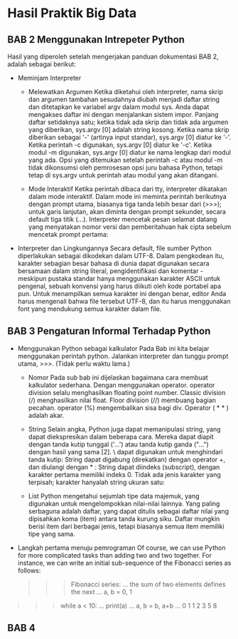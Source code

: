 # Hasil Praktik Big Data

## BAB 2 Menggunakan Intrepeter Python
Hasil yang diperoleh setelah mengerjakan panduan dokumentasi BAB 2, adalah sebagai berikut:
* Meminjam Interpreter  
  * Melewatkan Argumen
    Ketika diketahui oleh interpreter, nama skrip dan argumen tambahan sesudahnya diubah menjadi daftar string dan ditetapkan ke variabel argv dalam modul sys. Anda dapat mengakses daftar ini dengan menjalankan sistem impor. Panjang daftar setidaknya satu; ketika tidak ada skrip dan tidak ada argumen yang diberikan, sys.argv [0] adalah string kosong. Ketika nama skrip diberikan sebagai '-' (artinya input standar), sys.argv [0] diatur ke '-'. Ketika perintah -c digunakan, sys.argv [0] diatur ke '-c'. Ketika modul -m digunakan, sys.argv [0] diatur ke nama lengkap dari modul yang ada. Opsi yang ditemukan setelah perintah -c atau modul -m tidak dikonsumsi oleh pemrosesan opsi juru bahasa Python, tetapi tetap di sys.argv untuk perintah atau modul yang akan ditangani.
  
  * Mode Interaktif
    Ketika perintah dibaca dari tty, interpreter dikatakan dalam mode interaktif. Dalam mode ini meminta perintah berikutnya      dengan prompt utama, biasanya tiga tanda lebih besar dari (>>>); untuk garis lanjutan, akan diminta dengan prompt sekunder, secara default tiga titik (...). Interpreter mencetak pesan selamat datang yang menyatakan nomor versi dan pemberitahuan hak cipta sebelum mencetak prompt pertama:
 
* Interpreter dan Lingkungannya
  Secara default, file sumber Python diperlakukan sebagai dikodekan dalam UTF-8. Dalam pengkodean itu, karakter sebagian besar bahasa di dunia dapat digunakan secara bersamaan dalam string literal, pengidentifikasi dan komentar - meskipun pustaka standar hanya menggunakan karakter ASCII untuk pengenal, sebuah konvensi yang harus diikuti oleh kode portabel apa pun. Untuk menampilkan semua karakter ini dengan benar, editor Anda harus mengenali bahwa file tersebut UTF-8, dan itu harus menggunakan font yang mendukung semua karakter dalam file.

## BAB 3 Pengaturan Informal Terhadap Python
* Menggunakan Python sebagai kalkulator
  Pada Bab ini kita belajar menggunakan perintah python. Jalankan interpreter dan tunggu prompt utama, >>>. (Tidak perlu waktu lama.)
  
  * Nomor
    Pada sub bab ini dijelaskan bagaimana cara membuat kalkulator sederhana. Dengan menggunakan operator. operator division selalu menghasilkan floating point number. Classic division (/) menghasilkan nilai float. Floor division (//) membuang bagian pecahan. operator (%) mengembalikan sisa bagi div. Operator ( * * ) adalah akar. 
    
  * String
    Selain angka, Python juga dapat memanipulasi string, yang dapat diekspresikan dalam beberapa cara. Mereka dapat diapit dengan tanda kutip tunggal ('...') atau tanda kutip ganda ("...") dengan hasil yang sama [2]. \ dapat digunakan untuk menghindari tanda kutip: 
    String dapat digabung (direkatkan) dengan operator +, dan diulangi dengan * :
    String dapat diindeks (subscript), dengan karakter pertama memiliki indeks 0. Tidak ada jenis karakter yang terpisah; karakter hanyalah string ukuran satu:
    
  * List
    Python mengetahui sejumlah tipe data majemuk, yang digunakan untuk mengelompokkan nilai-nilai lainnya. Yang paling serbaguna adalah daftar, yang dapat ditulis sebagai daftar nilai yang dipisahkan koma (item) antara tanda kurung siku. Daftar mungkin berisi item dari berbagai jenis, tetapi biasanya semua item memiliki tipe yang sama.
    
* Langkah pertama menuju pemrograman
  Of course, we can use Python for more complicated tasks than adding two and two together. For instance, we can write an initial sub-sequence of the Fibonacci series as follows:
  >>>  Fibonacci series:
... the sum of two elements defines the next
... a, b = 0, 1
>>> while a < 10:
...     print(a)
...     a, b = b, a+b
...
0
1
1
2
3
5
8

## BAB 4

